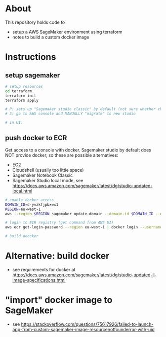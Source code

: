 # About

This repository holds code to

- setup a AWS SageMaker environment using terraform
- notes to build a custom docker image

# Instructions

## setup sagemaker

```bash
# setup resources
cd terraform
terraform init
terraform apply

# P: sets up "Sagemaker studio classic" by default (not sure whether changeable with terraform)
# S: go to AWS console and MANUALLY "migrate" to new studio

# in UI:
```

## push docker to ECR

Get access to a console with docker. Sagemaker studio by default does NOT provide docker, so these are possible alternatives:

- EC2
- Cloudshell (usually too little space)
- Sagemaker Notebook Classic
- Sagemaker Studio local mode, see https://docs.aws.amazon.com/sagemaker/latest/dg/studio-updated-local.html

```bash
# enable docker access
DOMAIN_ID=d-yvzkfjpbxwx1
REGION=eu-west-1
aws --region $REGION sagemaker update-domain --domain-id $DOMAIN_ID --domain-settings-for-update '{"DockerSettings": {"EnableDockerAccess": "ENABLED"}}'
```

```bash
# login to ECR registry (get command from AWS UI)
aws ecr get-login-password --region eu-west-1 | docker login --username AWS --password-stdin ...

# build doocker
```

# Alternative: build docker

- see requirements for docker at https://docs.aws.amazon.com/sagemaker/latest/dg/studio-updated-jl-image-specifications.html

# "import" docker image to SageMaker

- see https://stackoverflow.com/questions/75617926/failed-to-launch-app-from-custom-sagemaker-image-resourcenotfounderror-with-uid
